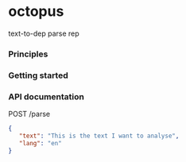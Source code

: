# octopus
text-to-dep parse rep 

### Principles


### Getting started


### API documentation

POST /parse

```json
{
   "text": "This is the text I want to analyse",  
   "lang": "en"
}
```

